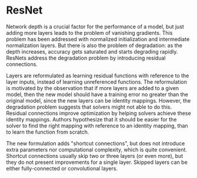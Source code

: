 # ResNet

Network depth is a crucial factor for the performance of a model, but just adding more layers leads to the problem of vanishing gradients. This problem has been addressed with normalized initialization and intermediate normalization layers. But there is also the problem of degradation: as the depth increases, accuracy gets saturated and starts degrading rapidly. ResNets address the degradation problem by introducing residual connections.

Layers are reformulated as learning residual functions with reference to the layer inputs, instead of learning unreferenced functions. The reformulation is motivated by the observation that if more layers are added to a given model, then the new model should have a training error no greater than the original model, since the new layers can be identity mappings. However, the degradation problem suggests that solvers might not able to do this. Residual connections improve optimization by helping solvers achieve these identity mappings. Authors hypothesize that it should be easier for the solver to find the right mapping with reference to an identity mapping, than to learn the function from scratch.

The new formulation adds "shortcut connections", but does not introduce extra parameters nor computational complexity, which is quite convenient. Shortcut connections usually skip two or three layers (or even more), but they do not present improvements for a single layer. Skipped layers can be either fully-connected or convolutional layers.